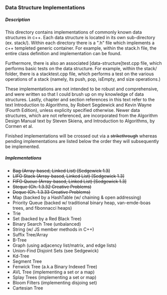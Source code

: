 ### Data Structure Implementations

##### Description

This directory contains implementations of commonly known data structures in 
c++. Each data structure is located in its own sub-directory (ex. stack/).
Within each directory there is a ".h" file which implements a c++ templeted 
generic container. For example, within the stack.h file, the entire class 
definition and implementation can be found. 

Furthermore, there is also an associated [data-structure]test.cpp file, which 
performs basic tests on the data structure. For example, within the stack/ 
folder, there is a stacktest.cpp file, which performs a test on the various operations 
of a stack (namely, its push, pop, isEmpty, and size operations.)

These implementations are not intended to be robust and comprehensive, and 
were written so that I could brush up on my knowledge of data structures. Lastly, 
chapter and section references in this text refer to the text Introduction to 
Algorithms, by Robert Segdewick and Kevin Wayne (Fourth Edition), unless 
explicity specified otherwise. Newer data structures, which are not referenced, 
are incorporated from the Algorithm Design Manual text by Steven Skiena, and 
Introduction to Algorithms, by Cormen et al.

Finished implementations will be crossed out via a ~~strikethrough~~ whereas 
pending implementations are listed below the order they will subsequently be 
implemented.

##### Implementations

- ~~Bag (Array-based, Linked List) [Sedgewick 1.3]~~
- ~~LIFO Stack (Array-based, Linked List) [Sedgewick 1.3]~~
- ~~FIFO Queue (Array-based, Linked List) [Sedgewick 1.3]~~
- ~~Steque (Ch. 1.3.32 Creative Problems)~~
- ~~Deque (Ch. 1.3.33 Creative Problems)~~
- Map (backed by a HashTable (w/ chaining & open addressing)
- Priority Queue (backed w/ traditional binary heap, van-emde-boas trees, and fibonnacci heaps)
- Trie
- Set (backed by a Red Black Tree)
- Binary Search Tree (unbalanced) 
- String (w/ JS member methods in C++)
- Suffix Tree/Array
- B-Tree
- Graph (using adjacency list/matrix, and edge lists)
- Union-Find Disjoint Sets (see Sedgewick)
- Kd-Tree
- Segment Tree
- Fenwick Tree (a.k.a Binary Indexed Tree)
- AVL Tree (implementing a set or a map)
- Splay Trees (implementing a set or map)
- Bloom Filters (implementing disjoing set)
- Cartesian Tree 
